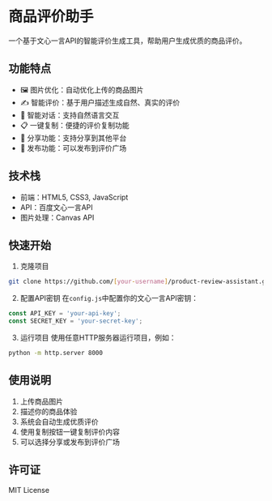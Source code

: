 # 商品评价助手

一个基于文心一言API的智能评价生成工具，帮助用户生成优质的商品评价。

## 功能特点

- 🖼️ 图片优化：自动优化上传的商品图片
- ✍️ 智能评价：基于用户描述生成自然、真实的评价
- 💬 智能对话：支持自然语言交互
- 📋 一键复制：便捷的评价复制功能
- 🔄 分享功能：支持分享到其他平台
- 📢 发布功能：可以发布到评价广场

## 技术栈

- 前端：HTML5, CSS3, JavaScript
- API：百度文心一言API
- 图片处理：Canvas API

## 快速开始

1. 克隆项目
```bash
git clone https://github.com/[your-username]/product-review-assistant.git
```

2. 配置API密钥
在`config.js`中配置你的文心一言API密钥：
```javascript
const API_KEY = 'your-api-key';
const SECRET_KEY = 'your-secret-key';
```

3. 运行项目
使用任意HTTP服务器运行项目，例如：
```bash
python -m http.server 8000
```

## 使用说明

1. 上传商品图片
2. 描述你的商品体验
3. 系统会自动生成优质评价
4. 使用复制按钮一键复制评价内容
5. 可以选择分享或发布到评价广场

## 许可证

MIT License
